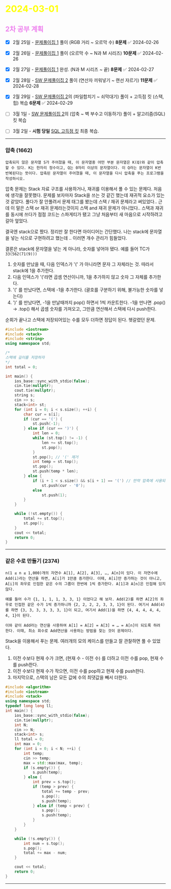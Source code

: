 # <span style="color:yellow">2024-03-01</span>

##  <span style="color:violet">2차 공부 계획</span>
- [x] 2월 25일 - [문제풀이집 1](https://www.acmicpc.net/workbook/view/10475) 풀이 (RGB 거리 ~ 오르막 수) **8문제** ✅ 2024-02-26
- [x] 2월 26일 - [문제풀이집 1](https://www.acmicpc.net/workbook/view/10475) 풀이 (오르막 수 ~ N과 M 시리즈) **10문제** ✅ 2024-02-26
- [x] 2월 27일 - [문제풀이집 1](https://www.acmicpc.net/workbook/view/10475) 완성. (N과 M 시리즈 ~ 끝) **8문제** ✅ 2024-02-27
- [x] 2월 28일 - [SW 문제풀이집 2](https://www.acmicpc.net/workbook/view/18254) 풀이 (연산자 끼워넣기 ~ 랜선 자르기) **11문제** ✅ 2024-02-28
- [x] 2월 29일 - [SW 문제풀이집 2](https://www.acmicpc.net/workbook/view/18254)의 (파일합치기 ~ 쇠막대기) 풀이 + 고득점 킷 (스택, 힙) 복습 **6문제** ✅ 2024-02-29
- [ ] 3월 1일 - [SW 문제풀이집 2](https://www.acmicpc.net/workbook/view/18254)의 (압축 ~ 벽 부수고 이동하기) 풀이 + 알고리즘(SQL) 킷 복습
- [ ] 3월 2일 - **시험 당일** [SQL 고득점 킷](https://school.programmers.co.kr/learn/challenges?tab=sql_practice_kit) 최종 복습.


- - -


### 압축 (1662)
```
압축되지 않은 문자열 S가 주어졌을 때, 이 문자열중 어떤 부분 문자열은 K(Q)와 같이 압축 할 수 있다. K는 한자리 정수이고, Q는 0자리 이상의 문자열이다. 이 Q라는 문자열이 K번 반복된다는 뜻이다. 압축된 문자열이 주어졌을 때, 이 문자열을 다시 압축을 푸는 프로그램을 작성하시오.
```

압축 문제는 Stack 자료 구조를 사용하거나, 재귀를 이용해서 풀 수 있는 문제다.
처음에 생각을 잘못했다. 문제를 보자마자 Stack을 쓰는 것 같긴 했는데 재귀적 요소가 있는 것 같았다. 풀다가 잘 안풀려서 문제 태그를 봤는데 스택 / 재귀 문제라고 써있었다..
근데 이 말은 스택 or 재귀 문제라는것이지 스택 and 재귀 문제가 아니었다.. 스택과 재귀를 동시에 쓰다가 점점 코드는 스파게티가 됐고 그냥 처음부터 새 마음으로 시작하려고 갈아 엎었다.

결국엔 stack으로 짰다. 정리만 잘 한다면 아이디어는 간단했다. 나는 stack에 문자열을 넣는 식으로 구현하려고 했는데 .. 이러면 개수 관리가 힘들었다.

결론은 stack에 문자열을 넣는 게 아니라, 숫자를 넣어야 됐다.
예를 들어 TC가 ``33(562(71(9)))``

1. 숫자를 만났을 때, 다음 인덱스가 '(' 가 아니라면 문자 그 자체라는 것. 따라서 stack에 1을 추가한다.
2. 다음 인덱스가 '('라면 곱셈 연산이니까, 1을 추가하지 않고 숫자 그 자체를 추가한다.
3. '(' 를 만났다면, 스택에 -1을 추가한다. (괄호를 구분하기 위해, 불가능한 숫자를 넣는다)
4. ')' 를 만났다면, -1을 만날때까지 pop() 하면서 1씩 카운트한다. -1을 만나면 .pop() -> .top() 해서 곱셈 숫자를 가져오고, 그만큼 연산해서 스택에 다시 push한다.

순회가 끝나고 스택에 저장되어있는 수를 모두 더하면 정답이 된다.
헷갈렸던 문제.

```cpp
#include <iostream>
#include <stack>
#include <string>
using namespace std;

/*
스택에 길이를 저장하자
*/
int total = 0;

int main() {
    ios_base::sync_with_stdio(false);
    cin.tie(nullptr);
    cout.tie(nullptr);
    string s;
    cin >> s;
    stack<int> st;
    for (int i = 0; i < s.size(); ++i) {
        char cur = s[i];
        if (cur == '(') {
            st.push(-1);
        } else if (cur == ')') {
            int len = 0;
            while (st.top() != -1) {
                len += st.top();
                st.pop();
            }
            st.pop(); // '(' 제거
            int temp = st.top();
            st.pop();
            st.push(temp * len);
        } else {
            if (i + 1 < s.size() && s[i + 1] == '(') // 만약 압축에 사용되는 정수라면
                st.push(cur - '0');
            else
                st.push(1);
        }
    }

    while (!st.empty()) {
        total += st.top();
        st.pop();
    }
    cout << total;
    return 0;
}
```



- - -


### 같은 수로 만들기 (2374)
```
n(1 ≤ n ≤ 1,000)개의 자연수 A[1], A[2], A[3], …, A[n]이 있다. 이 자연수에 Add(i)라는 연산을 하면, A[i]가 1만큼 증가한다. 이때, A[i]만 증가하는 것이 아니고, A[i]의 좌우로 인접한 같은 수의 그룹이 한번에 1씩 증가한다. A[1]과 A[n]은 인접해 있지 않다.

예를 들어 수가 {1, 1, 1, 1, 3, 3, 1} 이었다고 해 보자. Add(2)를 하면 A[2]의 좌우로 인접한 같은 수가 1씩 증가하니까 {2, 2, 2, 2, 3, 3, 1}이 된다. 여기서 Add(4)를 하면 {3, 3, 3, 3, 3, 3, 1}이 되고, 여기서 Add(1)을 하면 {4, 4, 4, 4, 4, 4, 1}이 된다.

이와 같이 Add라는 연산을 사용하여 A[1] = A[2] = A[3] = … = A[n]이 되도록 하려 한다. 이때, 최소 회수로 Add연산을 사용하는 방법을 찾는 것이 문제이다.
```

Stack을 이용해서 푸는 문제. 여러개의 모의 케이스를 만들고 잘 관찰하면 풀 수 있었다.
1. 이전 수보다 현재 수가 크면, (현재 수 - 이전 수) 를 더하고 이전 수를 pop, 현재 수를 push한다.
2. 이전 수보다 현재 수가 작으면, 이전 수를 pop하고 현재 수를 push한다.
3. 마지막으로, 스택의 남은 모든 값에 수의 최댓값을 빼서 더한다.


```cpp
#include <algorithm>
#include <iostream>
#include <stack>
using namespace std;
typedef long long ll;
int main() {
    ios_base::sync_with_stdio(false);
    cin.tie(nullptr);
    int N;
    cin >> N;
    stack<int> s;
    ll total = 0;
    int max = 0;
    for (int i = 0; i < N; ++i) {
        int temp;
        cin >> temp;
        max = std::max(max, temp);
        if (s.empty()) {
            s.push(temp);
        } else {
            int prev = s.top();
            if (temp > prev) {
                total += temp - prev;
                s.pop();
                s.push(temp);
            } else if (temp < prev) {
                s.pop();
                s.push(temp);
            }
        }
    }

    while (!s.empty()) {
        int num = s.top();
        s.pop();
        total += max - num;
    }

    cout << total;
    return 0;
}
```




- - -


